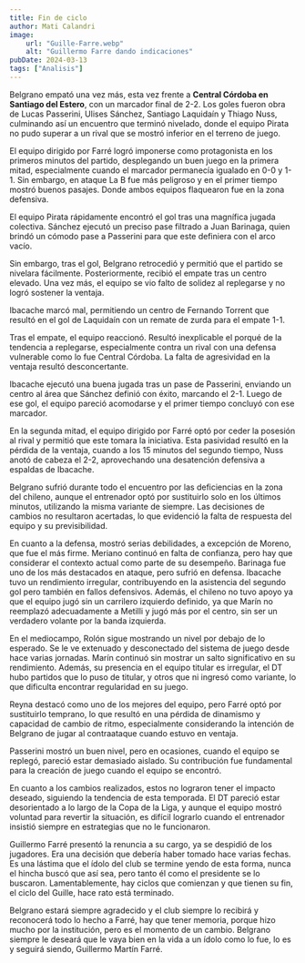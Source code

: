 ```yaml
---
title: Fin de ciclo
author: Mati Calandri
image:
    url: "Guille-Farre.webp"
    alt: "Guillermo Farre dando indicaciones"
pubDate: 2024-03-13
tags: ["Analisis"]
---
```


Belgrano empató una vez más, esta vez frente a **Central Córdoba en Santiago del Estero**, con un marcador final de 2-2. Los goles fueron obra de Lucas Passerini, Ulises Sánchez, Santiago Laquidaín y Thiago Nuss, culminando así un encuentro que terminó nivelado, donde el equipo Pirata no pudo superar a un rival que se mostró inferior en el terreno de juego.

El equipo dirigido por Farré logró imponerse como protagonista en los primeros minutos del partido, desplegando un buen juego en la primera mitad, especialmente cuando el marcador permanecía igualado en 0-0 y 1-1. Sin embargo, en ataque La B fue más peligroso y en el primer tiempo mostró buenos pasajes. Donde ambos equipos flaquearon fue en la zona defensiva.

El equipo Pirata rápidamente encontró el gol tras una magnífica jugada colectiva. Sánchez ejecutó un preciso pase filtrado a Juan Barinaga, quien brindó un cómodo pase a Passerini para que este definiera con el arco vacío.

Sin embargo, tras el gol, Belgrano retrocedió y permitió que el partido se nivelara fácilmente. Posteriormente, recibió el empate tras un centro elevado. Una vez más, el equipo se vio falto de solidez al replegarse y no logró sostener la ventaja.

Ibacache marcó mal, permitiendo un centro de Fernando Torrent que resultó en el gol de Laquidaín con un remate de zurda para el empate 1-1.

Tras el empate, el equipo reaccionó. Resultó inexplicable el porqué de la tendencia a replegarse, especialmente contra un rival con una defensa vulnerable como lo fue Central Córdoba. La falta de agresividad en la ventaja resultó desconcertante.

Ibacache ejecutó una buena jugada tras un pase de Passerini, enviando un centro al área que Sánchez definió con éxito, marcando el 2-1. Luego de ese gol, el equipo pareció acomodarse y el primer tiempo concluyó con ese marcador.

En la segunda mitad, el equipo dirigido por Farré optó por ceder la posesión al rival y permitió que este tomara la iniciativa. Esta pasividad resultó en la pérdida de la ventaja, cuando a los 15 minutos del segundo tiempo, Nuss anotó de cabeza el 2-2, aprovechando una desatención defensiva a espaldas de Ibacache.

Belgrano sufrió durante todo el encuentro por las deficiencias en la zona del chileno, aunque el entrenador optó por sustituirlo solo en los últimos minutos, utilizando la misma variante de siempre. Las decisiones de cambios no resultaron acertadas, lo que evidenció la falta de respuesta del equipo y su previsibilidad.

En cuanto a la defensa, mostró serias debilidades, a excepción de Moreno, que fue el más firme. Meriano continuó en falta de confianza, pero hay que considerar el contexto actual como parte de su desempeño. Barinaga fue uno de los más destacados en ataque, pero sufrió en defensa. Ibacache tuvo un rendimiento irregular, contribuyendo en la asistencia del segundo gol pero también en fallos defensivos. Además, el chileno no tuvo apoyo ya que el equipo jugó sin un carrilero izquierdo definido, ya que Marín no reemplazó adecuadamente a Metilli y jugó más por el centro, sin ser un verdadero volante por la banda izquierda.

En el mediocampo, Rolón sigue mostrando un nivel por debajo de lo esperado. Se le ve extenuado y desconectado del sistema de juego desde hace varias jornadas. Marín continuó sin mostrar un salto significativo en su rendimiento. Además, su presencia en el equipo titular es irregular, el DT hubo partidos que lo puso de titular, y otros que ni ingresó como variante, lo que dificulta encontrar regularidad en su juego.

Reyna destacó como uno de los mejores del equipo, pero Farré optó por sustituirlo temprano, lo que resultó en una pérdida de dinamismo y capacidad de cambio de ritmo, especialmente considerando la intención de Belgrano de jugar al contraataque cuando estuvo en ventaja.

Passerini mostró un buen nivel, pero en ocasiones, cuando el equipo se replegó, pareció estar demasiado aislado. Su contribución fue fundamental para la creación de juego cuando el equipo se encontró.

En cuanto a los cambios realizados, estos no lograron tener el impacto deseado, siguiendo la tendencia de esta temporada. El DT pareció estar desorientado a lo largo de la Copa de la Liga, y aunque el equipo mostró voluntad para revertir la situación, es difícil lograrlo cuando el entrenador insistió siempre en estrategias que no le funcionaron.

Guillermo Farré presentó la renuncia a su cargo, ya se despidió de los jugadores. Era una decisión que debería haber tomado hace varias fechas. Es una lástima que el ídolo del club se termine yendo de esta forma, nunca el hincha buscó que así sea, pero tanto él como el presidente se lo buscaron. Lamentablemente, hay ciclos que comienzan y que tienen su fin, el ciclo del Guille, hace rato está terminado.

Belgrano estará siempre agradecido y el club siempre lo recibirá y reconocerá todo lo hecho a Farré, hay que tener memoria, porque hizo mucho por la institución, pero es el momento de un cambio. Belgrano siempre le deseará que le vaya bien en la vida a un ídolo como lo fue, lo es y seguirá siendo, Guillermo Martín Farré.
